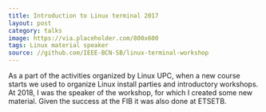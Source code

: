 ```yaml
---
title: Introduction to Linux terminal 2017
layout: post
category: talks
image: https://via.placeholder.com/800x600
tags: Linux material speaker
source: //github.com/IEEE-BCN-SB/linux-terminal-workshop
---
```

As a part of the activities organized by Linux UPC, when a new course starts we used to organize Linux install parties and introductory workshops.
At 2018, I was the speaker of the workshop, for which I created some new material. Given the success at the FIB it was also done at ETSETB.
